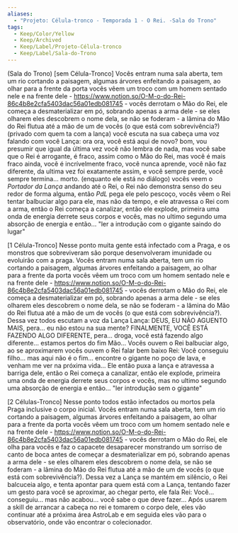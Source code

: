 ```yaml
---
aliases:
  - "Projeto: Célula-tronco - Temporada 1 - O Rei. -Sala do Trono"
tags:
  - Keep/Color/Yellow
  - Keep/Archived
  - Keep/Label/Projeto-Célula-tronco
  - Keep/Label/Sala-do-Trono
---
```


(Sala do Trono)
[sem Célula-Tronco]
Vocês entram numa sala aberta, tem um rio cortando a paisagem, algumas árvores enfeitando a paisagem, ao olhar para a frente da porta vocês vêem um troco com um homem sentado nele e na frente dele -  https://www.notion.so/O-M-o-do-Rei-86c4b8e2cfa5403dac56a01edb081745 - vocês derrotam o Mão do Rei, ele começa a desmaterializar em pó, sobrando apenas a arma dele - se eles olharem eles descobrem o nome dela, se não se foderam - a lâmina do Mão do Rei flutua até a mão de um de vocês (o que está com sobrevivência?) 
(privado com quem ta com a lança)
você escuta na sua cabeça uma voz falando com você
Lança: ora ora, você está aqui de novo? bom, vou presumir que igual da última vez você não lembra de nada, mas você sabe que o Rei é arrogante, é fraco, assim como o Mão do Rei, mas você é mais fraco ainda, você é incrívelmente fraco, você nunca aprende, você não faz diferente, da ultima vez foi exatamente assim, e você sempre perde, você sempre termina... morto.
(enquanto ele está no diálogo)
vocês veem o *Portador da Lança* andando até o Rei, o Rei não demonstra senso do seu redor de forma alguma, então *PdL* pega ele pelo pescoço, vocês vêem o Rei tentar balbuciar algo para ele, mas não da tempo, e ele atravessa o Rei com a arma, então o Rei começa a canalizar, então ele explode, primeira uma onda de energia derrete seus corpos e vocês, mas no ultimo segundo uma absorção de energia e então... "ler a introdução com o gigante saindo do lugar"

[1 Célula-Tronco] Nesse ponto muita gente está infectado com a Praga, e os monstros que sobreviveram são porque desenvolveram imunidade ou evoluirão com a praga.
Vocês entram numa sala aberta, tem um rio cortando a paisagem, algumas árvores enfeitando a paisagem, ao olhar para a frente da porta vocês vêem um troco com um homem sentado nele e na frente dele -  https://www.notion.so/O-M-o-do-Rei-86c4b8e2cfa5403dac56a01edb081745 - vocês derrotam o Mão do Rei, ele começa a desmaterializar em pó, sobrando apenas a arma dele - se eles olharem eles descobrem o nome dela, se não se foderam - a lâmina do Mão do Rei flutua até a mão de um de vocês (o que está com sobrevivência?).
Dessa vez todos escutam a voz da Lança
Lança: DEUS, EU NÃO AGUENTO MAIS, pera... eu não estou na sua mente? FINALMENTE, VOCÊ ESTÁ FAZENDO ALGO DIFERENTE, pera... droga, você está fazendo algo diferente... estamos pertos do fim Mão... 
Vocês ouvem o Rei balbuciar algo, ao se aproximarem vocês ouvem o Rei falar bem baixo
Rei: Você conseguiu filho... mas aqui não é o fim... encontre o gigante no poço de lava, e venham me ver na próxima vida...
Ele então puxa a lança e atravessa a barriga dele, então o Rei começa a canalizar, então ele explode, primeira uma onda de energia derrete seus corpos e vocês, mas no ultimo segundo uma absorção de energia e então... "ler introdução sem o gigante"

[2 Células-Tronco] Nesse ponto todos estão infectados ou mortos pela Praga inclusive o corpo inicial.
Vocês entram numa sala aberta, tem um rio cortando a paisagem, algumas árvores enfeitando a paisagem, ao olhar para a frente da porta vocês vêem um troco com um homem sentado nele e na frente dele -  https://www.notion.so/O-M-o-do-Rei-86c4b8e2cfa5403dac56a01edb081745 - vocês derrotam o Mão do Rei, ele olha para vocês e faz o capacete desaparecer monstrando um sorriso de canto de boca antes de começar a desmaterializar em pó, sobrando apenas a arma dele - se eles olharem eles descobrem o nome dela, se não se foderam - a lâmina do Mão do Rei flutua até a mão de um de vocês (o que está com sobrevivência?).
Dessa vez a Lança se mantém em silêncio, o Rei balcuceia algo, e tenta apontar para quem está com a Lança, tentando fazer um gesto para você se aproximar, ao chegar perto, ele fala
Rei: Você... conseguiu... mas não acabou... você sabe o que deve fazer...
Após usarem a skill de arrancar a cabeça no rei e tomarem o corpo dele, eles vão continuar até a próxima área AstroLab e em seguida eles vão para o observatório, onde vão encontrar o colecionador.